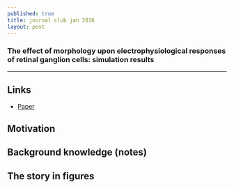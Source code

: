 ```yaml
---
published: true
title: journal club jan 2016
layout: post
---
```

### The effect of morphology upon electrophysiological responses of retinal ganglion cells: simulation results

--- 


## Links 
* [Paper](http://link.springer.com/article/10.1007/s10827-013-0463-7/fulltext.html)

## Motivation

## Background knowledge (notes)

## The story in figures